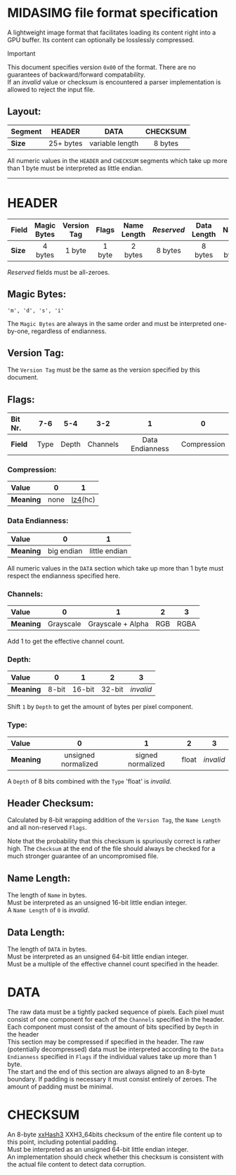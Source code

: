 # MIDASIMG file format specification

A lightweight image format that facilitates loading its content right into a GPU buffer. Its content can optionally be losslessly compressed.

> [!IMPORTANT]
> This document specifies version `0x00` of the format. There are no guarantees of backward/forward compatability. \
> If an _invalid_ value or checksum is encountered a parser implementation is allowed to reject the input file.

## Layout:

| **Segment** | HEADER    | DATA            | CHECKSUM |
|:-           |:-:        |:-:              |:-:       |
| **Size**    | 25+ bytes | variable length | 8 bytes  |

All numeric values in the `HEADER` and `CHECKSUM` segments which take up more than 1 byte must be interpreted as little endian.

---

# HEADER

| **Field** | Magic Bytes | Version Tag | Flags  | Name Length | _Reserved_ | Data Length | Name     |
|:-         |:-:          |:-:          |:-:     |:-:          |:-:         |:-:          |:-:       |
| **Size**  | 4 bytes     | 1 byte      | 1 byte | 2 bytes     | 8 bytes    | 8 bytes     | 1+ bytes |

_Reserved_ fields must be all-zeroes.

## Magic Bytes:

```
'm', 'd', 's', 'i'
```
The `Magic Bytes` are always in the same order and must be interpreted one-by-one, regardless of endianness.

## Version Tag:

The `Version Tag` must be the same as the version specified by this document.

## Flags:

| **Bit Nr.** | 7-6  | 5-4   | 3-2      | 1               | 0           |
|:-           |:-:   |:-:    |:-:       |:-:              |:-:          |
| **Field**   | Type | Depth | Channels | Data Endianness | Compression |

### Compression:
| **Value**   | 0    | 1                           |
|:-           |:-:   |:-:                          |
| **Meaning** | none | [lz4](https://lz4.org/)(hc) |

### Data Endianness:

| **Value**   | 0          | 1             |
|:-           |:-:         |:-:            |
| **Meaning** | big endian | little endian |

All numeric values in the `DATA` section which take up more than 1 byte must respect the endianness specified here.

### Channels:

| **Value**   | 0         | 1                 | 2   | 3    |
|:-           |:-:        |:-:                |:-:  |:-:   |
| **Meaning** | Grayscale | Grayscale + Alpha | RGB | RGBA |

Add 1 to get the effective channel count.

### Depth:

| **Value**   | 0     | 1      | 2      | 3         |
|:-           |:-:    |:-:     |:-:     |:-:        |
| **Meaning** | 8-bit | 16-bit | 32-bit | _invalid_ |

Shift `1` by `Depth` to get the amount of bytes per pixel component.

### Type:

| **Value**   | 0                   | 1                 | 2     | 3         |
|:-           |:-:                  |:-:                |:-:    |:-:        |
| **Meaning** | unsigned normalized | signed normalized | float | _invalid_ |

A `Depth` of 8 bits combined with the `Type` 'float' is _invalid_.

## Header Checksum:

Calculated by 8-bit wrapping addition of the `Version Tag`, the `Name Length` and all non-reserved `Flags`.

Note that the probability that this checksum is spuriously correct is rather high.
The `Checksum` at the end of the file should always be checked for a much stronger guarantee of an uncompromised file.

## Name Length:

The length of `Name` in bytes. \
Must be interpreted as an unsigned 16-bit little endian integer. \
A `Name Length` of `0` is _invalid_.

## Data Length:

The length of `DATA` in bytes. \
Must be interpreted as an unsigned 64-bit little endian integer. \
Must be a multiple of the effective channel count specified in the header.

# DATA

The raw data must be a tightly packed sequence of pixels. Each pixel must consist of one component for each of the `Channels` specified in the header. Each component must consist of the amount of bits specified by `Depth` in the header \
This section may be compressed if specified in the header. The raw (potentially decompressed) data must be interpreted according to the `Data Endianness` specified in `Flags` if the individual values take up more than 1 byte. \
The start and the end of this section are always aligned to an 8-byte boundary. If padding is necessary it must consist entirely of zeroes. The amount of padding must be minimal.

# CHECKSUM

An 8-byte [xxHash3](https://xxhash.com/) XXH3_64bits checksum of the entire file content up to this point, including potential padding. \
Must be interpreted as an unsigned 64-bit little endian integer. \
An implementation should check whether this checksum is consistent with the actual file content to detect data corruption.
